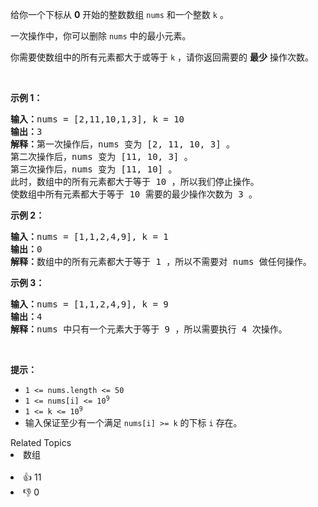 <p>给你一个下标从 <b>0</b>&nbsp;开始的整数数组&nbsp;<code>nums</code>&nbsp;和一个整数&nbsp;<code>k</code>&nbsp;。</p>

<p>一次操作中，你可以删除 <code>nums</code>&nbsp;中的最小元素。</p>

<p>你需要使数组中的所有元素都大于或等于 <code>k</code>&nbsp;，请你返回需要的 <strong>最少</strong>&nbsp;操作次数。</p>

<p>&nbsp;</p>

<p><strong class="example">示例 1：</strong></p>

<pre>
<b>输入：</b>nums = [2,11,10,1,3], k = 10
<b>输出：</b>3
<b>解释：</b>第一次操作后，nums 变为 [2, 11, 10, 3] 。
第二次操作后，nums 变为 [11, 10, 3] 。
第三次操作后，nums 变为 [11, 10] 。
此时，数组中的所有元素都大于等于 10 ，所以我们停止操作。
使数组中所有元素都大于等于 10 需要的最少操作次数为 3 。
</pre>

<p><strong class="example">示例 2：</strong></p>

<pre>
<b>输入：</b>nums = [1,1,2,4,9], k = 1
<b>输出：</b>0
<b>解释：</b>数组中的所有元素都大于等于 1 ，所以不需要对 nums 做任何操作。</pre>

<p><strong class="example">示例 3：</strong></p>

<pre>
<b>输入：</b>nums = [1,1,2,4,9], k = 9
<b>输出：</b>4
<b>解释：</b>nums 中只有一个元素大于等于 9 ，所以需要执行 4 次操作。
</pre>

<p>&nbsp;</p>

<p><strong>提示：</strong></p>

<ul> 
 <li><code>1 &lt;= nums.length &lt;= 50</code></li> 
 <li><code>1 &lt;= nums[i] &lt;= 10<sup>9</sup></code></li> 
 <li><code>1 &lt;= k &lt;= 10<sup>9</sup></code></li> 
 <li>输入保证至少有一个满足&nbsp;<code>nums[i] &gt;= k</code>&nbsp;的下标&nbsp;<code>i</code>&nbsp;存在。</li> 
</ul>

<div><div>Related Topics</div><div><li>数组</li></div></div><br><div><li>👍 11</li><li>👎 0</li></div>